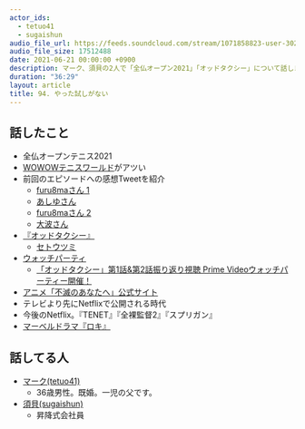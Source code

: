 ```yaml
---
actor_ids:
  - tetuo41
  - sugaishun
audio_file_url: https://feeds.soundcloud.com/stream/1071858823-user-302747142-yarukinai-94-2021-06-21.mp3
audio_file_size: 17512488
date: 2021-06-21 00:00:00 +0900
description: マーク、須貝の2人で「全仏オープン2021」「オッドタクシー」について話しました。
duration: "36:29"
layout: article
title: 94. やった試しがない
---
```


## 話したこと
- 全仏オープンテニス2021
- [WOWOWテニスワールド](https://wowowtennisworld.jp/)がアツい
- 前回のエピソードへの感想Tweetを紹介
  - [furu8maさん 1](https://twitter.com/furu8ma/status/1403135659775184897?s=20)
  - [あしゆさん](https://twitter.com/ashiyutech/status/1404263975164866561)
  - [furu8maさん 2](https://twitter.com/furu8ma/status/1404563867385040896?s=20)
  - [大波さん](https://twitter.com/z_ohnami/status/1404714182734352385)
- [『オッドタクシー』](https://oddtaxi.jp/)
  - [セトウツミ](https://www.amazon.co.jp/dp/B00KQJHWWO/)
- [ウォッチパーティ](https://www.amazon.co.jp/adlp/watchparty)
  - [「オッドタクシー」第1話&第2話振り返り視聴 Prime Videoウォッチパーティー開催！](https://oddtaxi.jp/news/202104172027/)
- [アニメ「不滅のあなたへ」公式サイト](https://www.anime-fumetsunoanatae.com/)
- テレビより先にNetflixで公開される時代
- 今後のNetflix。『TENET』『全裸監督2』『スプリガン』
- [マーベルドラマ『ロキ』](https://disneyplus.disney.co.jp/program/loki.html)

## 話してる人
- [マーク(tetuo41)](https://twitter.com/tetuo41)
  - 36歳男性。既婚。一児の父です。
- [須貝(sugaishun)](https://twitter.com/sugaishun)
  - 昇降式会社員
